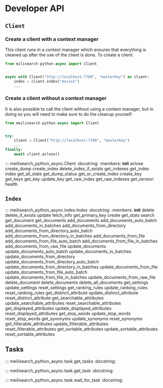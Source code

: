 # Developer API

## `Client`

### Create a client with a context manager

This client runs in a context manager which ensures that everything is cleaned up after the use of
the client is done. To create a client:

```py
from milisearch-python-async import Client


async with Client("http://localhost:7700", "masterKey") as client:
    index = client.index("movies")
    ...
```

### Create a client without a context manager

It is also possible to call the client without using a context manager, but in doing so you will
need to make sure to do the cleanup yourself:

```py
from meilisearch-python-async import Client


try:
    client = Client("http://localhost:7700", "masterKey")
    ...
finally:
    await client.aclose()

```

::: meilisearch_python_async.Client
    :docstring:
    :members: __init__ aclose create_dump create_index delete_index_if_exists get_indexes get_index index get_all_stats get_dump_status get_or_create_index create_key get_keys get_key update_key get_raw_index get_raw_indexes get_version health

## `Index`

::: meilisearch_python_async.index.Index
    :docstring:
    :members: __init__ delete delete_if_exists update fetch_info get_primary_key create get_stats search get_document get_documents add_documents add_documents_auto_batch add_documents_in_batches add_documents_from_directory add_documents_from_directory_auto_batch add_documents_from_directory_in_batches add_documents_from_file add_documents_from_file_auto_batch add_documents_from_file_in_batches add_documents_from_raw_file update_documents update_documents_auto_batch update_documents_in_batches update_documents_from_directory update_documents_from_directory_auto_batch update_documents_from_directory_in_batches update_documents_from_file update_documents_from_file_auto_batch update_documents_from_file_in_batches update_documents_from_raw_file delete_document delete_documents delete_all_documents get_settings update_settings reset_settings get_ranking_rules update_ranking_rules reset_ranking_rules get_distinct_attribute update_distinct_attribute reset_distinct_attribute get_searchable_attributes update_searchable_attributes reset_searchable_attributes get_displayed_attributes update_displayed_attributes reset_displayed_attributes get_stop_words update_stop_words reset_stop_words get_synonyms update_synonyms reset_synonyms get_filterable_attributes update_filterable_attributes reset_filterable_attributes get_sortable_attributes update_sortable_attributes reset_sortable_attributes

## Tasks

::: meilisearch_python_async.task.get_tasks
    :docstring:

::: meilisearch_python_async.task.get_task
    :docstring:

::: meilisearch_python_async.task.wait_for_task
    :docstring:
